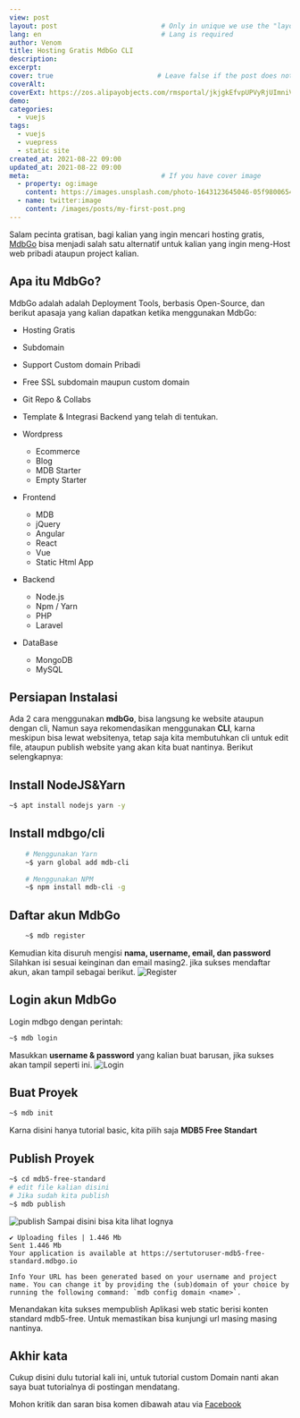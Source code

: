 ```yaml
---
view: post
layout: post                          # Only in unique we use the "layout: post"
lang: en                              # Lang is required
author: Venom
title: Hosting Gratis MdbGo CLI
description: 
excerpt: 
cover: true                          # Leave false if the post does not have cover image, if there is set to true
coverAlt: 
coverExt: https://zos.alipayobjects.com/rmsportal/jkjgkEfvpUPVyRjUImniVslZfWPnJuuZ.png
demo: 
categories:
  - vuejs
tags: 
  - vuejs
  - vuepress
  - static site
created_at: 2021-08-22 09:00
updated_at: 2021-08-22 09:00
meta:                                 # If you have cover image
  - property: og:image
    content: https://images.unsplash.com/photo-1643123645046-05f9800654b1 
  - name: twitter:image
    content: /images/posts/my-first-post.png 
---
```

Salam pecinta gratisan, bagi kalian yang ingin mencari hosting gratis, [MdbGo](https://mdbgo.com) bisa menjadi salah satu alternatif untuk kalian yang ingin meng-Host web pribadi ataupun project kalian. 

## Apa itu MdbGo?
MdbGo adalah adalah Deployment Tools, berbasis Open-Source, dan berikut apasaja yang kalian dapatkan ketika menggunakan MdbGo:
* Hosting Gratis
* Subdomain 
* Support Custom domain Pribadi
* Free SSL subdomain maupun custom domain
* Git Repo & Collabs
* Template & Integrasi Backend yang telah di tentukan.
* Wordpress
  * Ecommerce
  * Blog
  * MDB Starter
  * Empty Starter
* Frontend
  * MDB
  * jQuery
  * Angular
  * React
  * Vue
  * Static Html App

* Backend
  * Node.js
  * Npm / Yarn
  * PHP
  * Laravel
* DataBase
  * MongoDB
  * MySQL

## Persiapan Instalasi
Ada 2 cara menggunakan **mdbGo**, bisa langsung ke 
website ataupun dengan cli, Namun saya 
rekomendasikan menggunakan **CLI**, karna meskipun 
bisa lewat websitenya, tetap saja kita membutuhkan cli untuk edit file, ataupun publish website yang akan kita buat nantinya. 
Berikut selengkapnya:
## Install NodeJS&Yarn
```bash
~$ apt install nodejs yarn -y
```
## Install mdbgo/cli
```bash
	# Menggunakan Yarn
	~$ yarn global add mdb-cli
	
	# Menggunakan NPM
	~$ npm install mdb-cli -g
```

## Daftar akun MdbGo
```bash
	~$ mdb register
```
Kemudian kita disuruh mengisi **nama, username, email, dan password** Silahkan isi sesuai keinginan dan email masing2. jika sukses mendaftar akun, akan tampil sebagai berikut. 
![Register](/images/register.jpg)

## Login akun MdbGo
Login mdbgo dengan perintah:
```bash
~$ mdb login
```
Masukkan **username & password** yang kalian buat barusan, jika sukses akan tampil seperti ini.
![Login](/images/login.jpg)

## Buat Proyek
```bash
~$ mdb init
```
Karna disini hanya tutorial basic, kita pilih saja **MDB5 Free Standart**
## Publish Proyek
```bash
~$ cd mdb5-free-standard
# edit file kalian disini
# Jika sudah kita publish
~$ mdb publish
```
![publish](/images/publish.jpg)
Sampai disini bisa kita lihat lognya 
```
✔ Uploading files | 1.446 Mb
Sent 1.446 Mb
Your application is available at https://sertutoruser-mdb5-free-standard.mdbgo.io

Info Your URL has been generated based on your username and project name. You can change it by providing the (sub)domain of your choice by running the following command: `mdb config domain <name>`.
```
Menandakan kita sukses mempublish Aplikasi web static berisi konten standard mdb5-free. Untuk memastikan bisa kunjungi url masing masing nantinya. 

## Akhir kata 
Cukup disini dulu tutorial kali ini, untuk tutorial custom Domain nanti akan saya buat tutorialnya di postingan mendatang.

Mohon kritik dan saran bisa komen dibawah atau via [Facebook](https://facebook.com/serlink.my.id)
